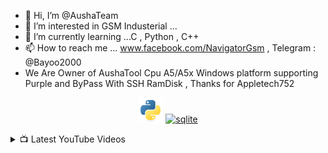 - 👋 Hi, I’m @AushaTeam
- 👀 I’m interested in GSM Industerial ...
- 🌱 I’m currently learning ...C , Python , C++
- 📫 How to reach me ... www.facebook.com/NavigatorGsm , Telegram : @Bayoo2000
- We Are Owner of AushaTool Cpu A5/A5x Windows platform supporting Purple and ByPass With SSH RamDisk , Thanks for Appletech752

<p align="center">
<a href="https://www.python.org" target="_blank"><img src="https://raw.githubusercontent.com/devicons/devicon/master/icons/python/python-original.svg" alt="python" width="40" height="40" /></a>
<a href="https://www.sqlite.org/" target="_blank"><img src="https://www.vectorlogo.zone/logos/sqlite/sqlite-icon.svg" alt="sqlite" width="40" height="40" /></a>
</a>
</p>
<details>
  <summary>📺 Latest YouTube Videos</summary>
  
<!-- YOUTUBE:START -->
- [AushaTool Windows Tool Ipad Mini 1 Purple Mode with Arduino 2021](https://www.youtube.com/watch?v=4JO7RTyjq-s)
- [Ipad 2,4 Bypass with SSH-Rdisk by Ausha Tool 2021](https://www.youtube.com/watch?v=wMk26sz_ayc)
- [AushaTeam Purple Mode Mac Tool 2021, Iphone X Purple Mode and Edit SYSCFG with Just Usb cable](https://www.youtube.com/watch?v=EeMPa-26QLc)
- [Iphone 6s-X MAC/BT Binary Backup -Ausha Team](https://www.youtube.com/watch?v=D9R9vlhLo1A)
- [AushaTeam - Youtube Link -@BAYOO](https://www.youtube.com/channel/UCq3hQuyLMOoJclkeC7k1xiw)

<!-- YOUTUBE:END -->
</details>
<!---
AushaTeam/AushaTeam is a ✨ special ✨ repository because its `README.md` (this file) appears on your GitHub profile.
You can click the Preview link to take a look at your changes.
--->
